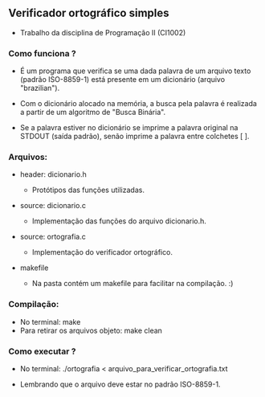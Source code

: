 ## Verificador ortográfico simples
  * Trabalho da disciplina de Programação II (CI1002)
  
### Como funciona ?
  * É um programa que verifica se uma dada palavra de um arquivo texto (padrão ISO-8859-1) está presente em um dicionário (arquivo "brazilian").
  
  * Com o dicionário alocado na memória, a busca pela palavra é realizada a partir de um algoritmo de "Busca Binária". 
  * Se a palavra estiver no dicionário se imprime a palavra original na STDOUT (saída padrão), senão imprime a palavra entre colchetes [ ].
  
### Arquivos:
  * header: dicionario.h
      - Protótipos das funções utilizadas.
  
  * source: dicionario.c
      - Implementação das funções do arquivo dicionario.h.
      
  * source: ortografia.c
      - Implementação do verificador ortográfico.
      
  * makefile
      - Na pasta contém um makefile para facilitar na compilação. :)
      
### Compilação:
  * No terminal: make
  * Para retirar os arquivos objeto: make clean
  
### Como executar ?
  * No terminal: ./ortografia < arquivo_para_verificar_ortografia.txt
  
  * Lembrando que o arquivo deve estar no padrão ISO-8859-1.
